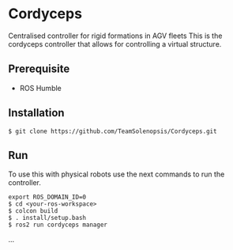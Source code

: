 # Cordyceps
Centralised controller for rigid formations in AGV fleets 
This is the cordyceps controller that allows for controlling a virtual structure. 


## Prerequisite
- ROS Humble


## Installation
```
$ git clone https://github.com/TeamSolenopsis/Cordyceps.git
```

## Run

To use this with physical robots use the next commands to run the controller.
```
export ROS_DOMAIN_ID=0
$ cd <your-ros-workspace>
$ colcon build
$ . install/setup.bash
$ ros2 run cordyceps manager
```
...
